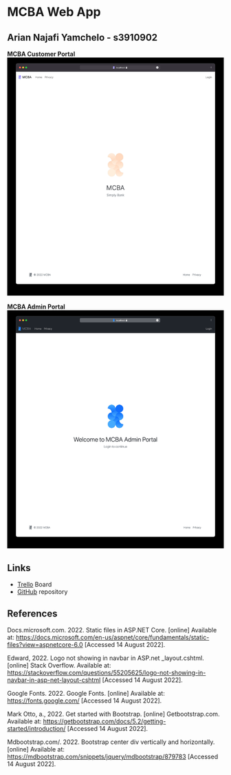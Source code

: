 # MCBA Web App

## Arian Najafi Yamchelo - s3910902

**MCBA Customer Portal**
![MCBA Customer Portal](Screen-Shots/MCBA-Customer-Portal.png)

**MCBA Admin Portal**
![MCBA Customer Portal](Screen-Shots/MCBA-Admin-Portal.png)

## Links 

- [Trello](https://trello.com/b/FMz9G2Ve) Board
- [GitHub](https://github.com/rmit-wdt-sp2-2022/s3910902-a2) repository

## References

Docs.microsoft.com. 2022. Static files in ASP.NET Core. [online] Available at: <https://docs.microsoft.com/en-us/aspnet/core/fundamentals/static-files?view=aspnetcore-6.0> [Accessed 14 August 2022].

Edward, 2022. Logo not showing in navbar in ASP.net _layout.cshtml. [online] Stack Overflow. Available at: <https://stackoverflow.com/questions/55205625/logo-not-showing-in-navbar-in-asp-net-layout-cshtml> [Accessed 14 August 2022].

Google Fonts. 2022. Google Fonts. [online] Available at: <https://fonts.google.com/> [Accessed 14 August 2022].

Mark Otto, a., 2022. Get started with Bootstrap. [online] Getbootstrap.com. Available at: <https://getbootstrap.com/docs/5.2/getting-started/introduction/> [Accessed 14 August 2022].

Mdbootstrap.com/. 2022. Bootstrap center div vertically and horizontally. [online] Available at: <https://mdbootstrap.com/snippets/jquery/mdbootstrap/879783> [Accessed 14 August 2022].


